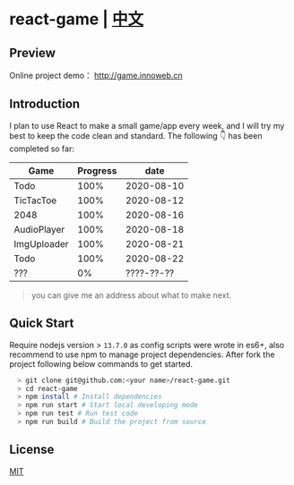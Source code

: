 # react-game | [中文](/README_CN.md)

## Preview

Online project demo： http://game.innoweb.cn

## Introduction

I plan to use React to make a small game/app every week, and I will try my best to keep the code clean and standard. The following 👇 has been completed so far:

| **Game**    | **Progress** | **date**   |
| ----------- | ------------ | ---------- |
| Todo        | 100%         | 2020-08-10 |
| TicTacToe   | 100%         | 2020-08-12 |
| 2048        | 100%         | 2020-08-16 |
| AudioPlayer | 100%         | 2020-08-18 |
| ImgUploader | 100%         | 2020-08-21 |
| Todo        | 100%         | 2020-08-22 |
| ???         | 0%           | ????-??-?? |

> you can give me an address about what to make next.

## Quick Start

Require nodejs version > `13.7.0` as config scripts were wrote in es6+, also recommend to use npm to manage project dependencies. After fork the project following below commands to get started.

```bash
  > git clone git@github.com:<your name>/react-game.git
  > cd react-game
  > npm install # Install dependencies
  > npm run start # Start local developing mode
  > npm run test # Run test code
  > npm run build # Build the project from source
```

## License

[MIT]()